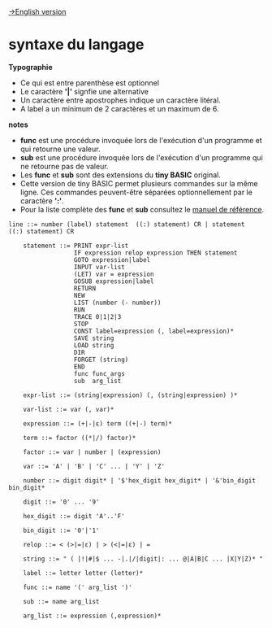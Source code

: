 <!-- 
Copyright Jacques Deschênes, 2021
Ce document fait parti du projet stm32-tbi
https://github.com/picatout/stm32-tbi
-->
[-&GT;English version](syntax-en.md)
# syntaxe du langage

**Typographie**
* Ce qui est entre parenthèse est optionnel
* Le caractère **'|'** signfie une alternative
* Un caractère entre apostrophes indique un caractère litéral.
* A label a un minimum de 2 caractères et un maximum de 6.

**notes**
* **func** est une procédure invoquée lors de l'exécution d'un programme et qui retourne une valeur. 
* **sub** est une procédure invoquée lors de l'exécution d'un programme qui ne retourne pas de valeur.
* Les **func** et **sub** sont des extensions du **tiny BASIC** original.
* Cette version de tiny BASIC permet plusieurs commandes sur la même ligne. Ces commandes peuvent-être séparées optionnellement par le caractère **':'**. 
* Pour la liste complète des **func** et **sub** consultez le [manuel de référence](docs/tib_refrence.md).

```
line ::= number (label) statement  ((:) statement) CR | statement  ((:) statement) CR
 
    statement ::= PRINT expr-list
                  IF expression relop expression THEN statement
                  GOTO expression|label
                  INPUT var-list
                  (LET) var = expression
                  GOSUB expression|label 
                  RETURN
                  NEW
                  LIST (number (- number))
                  RUN
                  TRACE 0|1|2|3
                  STOP
                  CONST label=expression (, label=expression)* 
                  SAVE string 
                  LOAD string 
                  DIR 
                  FORGET (string)
                  END
                  func func_args 
                  sub  arg_list  
 
    expr-list ::= (string|expression) (, (string|expression) )*
 
    var-list ::= var (, var)*
 
    expression ::= (+|-|ε) term ((+|-) term)*
 
    term ::= factor ((*|/) factor)*
 
    factor ::= var | number | (expression)
 
    var ::= 'A' | 'B' | 'C' ... | 'Y' | 'Z'
 
    number ::= digit digit* | '$'hex_digit hex_digit* | '&'bin_digit bin_digit*
 
    digit ::= '0' ... '9'

    hex_digit ::= digit 'A'..'F'  

    bin_digit ::= '0'|'1' 
 
    relop ::= < (>|=|ε) | > (<|=|ε) | =

    string ::= " ( |!|#|$ ... -|.|/|digit|: ... @|A|B|C ... |X|Y|Z)* "

    label ::= letter letter (letter)* 

    func ::= name '(' arg_list ')' 

    sub ::= name arg_list 

    arg_list ::= expression (,expression)* 

```
